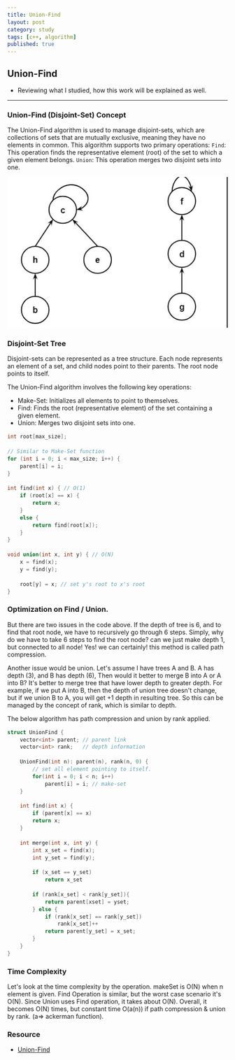 ```yaml
---
title: Union-Find
layout: post
category: study
tags: [c++, algorithm]
published: true
---
```


## Union-Find

* Reviewing what I studied, how this work will be explained as well. 
---

### Union-Find (Disjoint-Set) Concept
The Union-Find algorithm is used to manage disjoint-sets, which are collections of sets that are mutually exclusive, meaning they have no elements in common. This algorithm supports two primary operations:
`Find`: This operation finds the representative element (root) of the set to which a given element belongs.
`Union`: This operation merges two disjoint sets into one.

![Disjoint-Set](../../../assets/img/photo/3-09-2024/disjointSet.png)

### Disjoint-Set Tree
Disjoint-sets can be represented as a tree structure. Each node represents an element of a set, and child nodes point to their parents. The root node points to itself.

The Union-Find algorithm involves the following key operations:
* Make-Set: Initializes all elements to point to themselves.
* Find: Finds the root (representative element) of the set containing a given element.
* Union: Merges two disjoint sets into one.

```cpp
int root[max_size];

// Similar to Make-Set function
for (int i = 0; i < max_size; i++) {
    parent[i] = i;
}

int find(int x) { // O(1)
    if (root[x] == x) {
        return x;
    }
    else {
        return find(root[x]);
    }
}

void union(int x, int y) { // O(N)
    x = find(x);
    y = find(y);

    root[y] = x; // set y's root to x's root
}
```

### Optimization on Find / Union.
But there are two issues in the code above. If the depth of tree is 6, and to find that root node, we have to recursively go through 6 steps. Simply, why do we have to take 6 steps to find the root node? can we just make depth 1, but connected to all node! Yes! we can certainly! this method is called path compression. 

Another issue would be union. Let's assume I have trees A and B. A has depth (3), and B has depth (6), Then would it better to merge B into A or A into B? It's better to merge tree that have lower depth to greater depth. For example, if we put A into B, then the depth of union tree doesn't change, but if we union B to A, you will get +1 depth in resulting tree. So this can be managed by the concept of rank, which is similar to depth. 

The below algorithm has path compression and union by rank applied.

```cpp
struct UnionFind {
    vector<int> parent; // parent link
    vector<int> rank;   // depth information

    UnionFind(int n): parent(n), rank(n, 0) {
        // set all element pointing to itself.
        for(int i = 0; i < n; i++)
            parent[i] = i; // make-set
    }

    int find(int x) {
        if (parent[x] == x)
        return x;
    }

    int merge(int x, int y) {
        int x_set = find(x);
        int y_set = find(y);

        if (x_set == y_set)
            return x_set

        if (rank[x_set] < rank[y_set]){
            return parent[xset] = yset;
        } else {
            if (rank[x_set] == rank[y_set])
                rank[x_set]++
            return parent[y_set] = x_set;
        }
    }
}
```

### Time Complexity 
Let's look at the time complexity by the operation. makeSet is O(N) when n element is given. Find Operation is similar, but the worst case scenario it's O(N). Since Union uses Find operation, it takes about O(N). Overall, it becomes O(N) times, but constant time O(a(n)) if path compression & union by rank. (a=> ackerman function). 

### Resource
* [Union-Find](https://www.youtube.com/watch?v=WUz7U2BjecQ&ab_channel=%EA%B0%9C%EB%B0%9C%EC%9E%90%EC%98%81%EB%A7%A8%28bluedawnstar%29)
